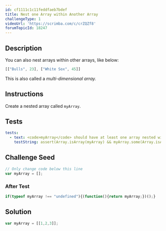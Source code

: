 ```yaml
---
id: cf1111c1c11feddfaeb7bdef
title: Nest one Array within Another Array
challengeType: 1
videoUrl: 'https://scrimba.com/c/crZQZf8'
forumTopicId: 18247
---
```


## Description

<section id='description'>

You can also nest arrays within other arrays, like below:

```js
[["Bulls", 23], ["White Sox", 45]]
```

This is also called a <dfn>multi-dimensional array<dfn>.</dfn></dfn>

</section>

## Instructions

<section id='instructions'>

Create a nested array called `myArray`.

</section>

## Tests

<section id='tests'>

```yml
tests:
  - text: <code>myArray</code> should have at least one array nested within another array.
    testString: assert(Array.isArray(myArray) && myArray.some(Array.isArray));

```

</section>

## Challenge Seed

<section id='challengeSeed'>

<div id='js-seed'>

```js
// Only change code below this line
var myArray = [];

```

</div>

### After Test

<div id='js-teardown'>

```js
if(typeof myArray !== "undefined"){(function(){return myArray;})();}
```

</div>

</section>

## Solution

<section id='solution'>

```js
var myArray = [[1,2,3]];
```

</section>
